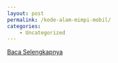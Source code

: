 ```yaml
---
layout: post
permalink: /kode-alam-mimpi-mobil/
categories:
    - Uncategorized
---
```


[Baca Selengkapnya](/06)